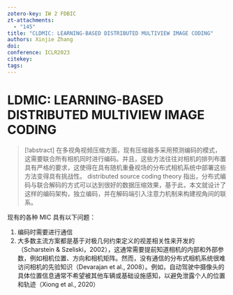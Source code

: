 ```yaml
---
zotero-key: IW 2 FDBIC
zt-attachments:
  - "145"
title: "CLDMIC: LEARNING-BASED DISTRIBUTED MULTIVIEW IMAGE CODING"
authors: Xinjie Zhang
doi: 
conference: ICLR2023
citekey: 
tags:
---
```

# LDMIC: LEARNING-BASED DISTRIBUTED MULTIVIEW IMAGE CODING


> [!abstract]
> 在多视角视频压缩方面，现有压缩器多采用预测编码的模式，这需要联合所有相机同时进行编码。并且，这些方法往往对相机的排列布置具有严格的要求，这使得在具有随机重叠视场的分布式相机系统中部署这些方法变得具有挑战性。
> distributed source coding theory 指出，分布式编码与联合解码的方式可以达到很好的数据压缩效果，基于此，本文就设计了这样的编码架构，独立编码，并在解码端引入注意力机制来构建视角间的联系。


现有的各种 MIC 具有以下问题：
1. 编码时需要进行通信
2. 大多数主流方案都是基于对极几何约束定义的视差相关性来开发的（Scharstein & Szeliski，2002），这通常需要提前知道相机的内部和外部参数，例如相机位置、方向和相机矩阵。然而，没有通信的分布式相机系统很难访问相机的先验知识（Devarajan et al., 2008）。例如，自动驾驶中摄像头的具体位置信息通常不希望被其他车辆或基础设施感知，以避免泄露个人的位置和轨迹（Xiong et al., 2020）







